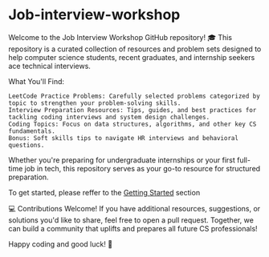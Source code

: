 # Job-interview-workshop
Welcome to the Job Interview Workshop GitHub repository! 🎓  This repository is a curated collection of resources and problem sets designed to help computer science students, recent graduates, and internship seekers ace technical interviews.

What You'll Find:

    LeetCode Practice Problems: Carefully selected problems categorized by topic to strengthen your problem-solving skills.
    Interview Preparation Resources: Tips, guides, and best practices for tackling coding interviews and system design challenges.
    Coding Topics: Focus on data structures, algorithms, and other key CS fundamentals.
    Bonus: Soft skills tips to navigate HR interviews and behavioral questions.

Whether you're preparing for undergraduate internships or your first full-time job in tech, this repository serves as your go-to resource for structured preparation.

To get started, please reffer to the [Getting Started](https://github.com/Sirraff/Job-interview-workshop/blob/main/Getting-Started.md) section

💻 Contributions Welcome! If you have additional resources, suggestions, or solutions you'd like to share, feel free to open a pull request. Together, we can build a community that uplifts and prepares all future CS professionals!

Happy coding and good luck! 🌟
